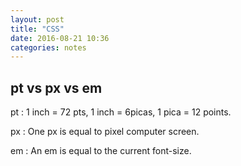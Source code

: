 ```yaml
---
layout: post
title: "CSS"
date: 2016-08-21 10:36
categories: notes
---
```


## pt vs px vs em


pt : 1 inch = 72 pts, 1 inch = 6picas, 1 pica = 12 points.

px : One px is equal to pixel computer screen.

em : An em is equal to the current font-size.
